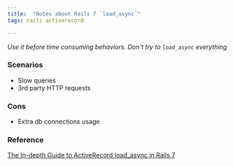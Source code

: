 ```yaml
---
title:  "Notes about Rails 7 `load_async`"
tags: rails activerecord 

---
```


*Use it before time consuming behaviors. Don't try to `load_async` everything*

### Scenarios

- Slow queries
- 3rd party HTTP requests

### Cons

- Extra db connections usage

### Reference

[The In-depth Guide to ActiveRecord load_async in Rails 7](https://pawelurbanek.com/rails-load-async)
